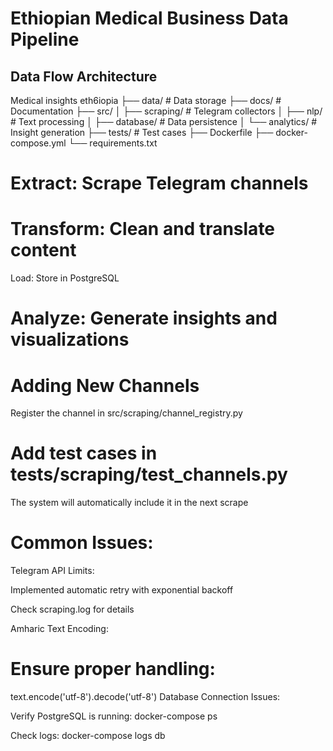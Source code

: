 # Ethiopian Medical Business Data Pipeline

## Data Flow Architecture
Medical insights eth6iopia
├── data/               # Data storage
├── docs/               # Documentation
├── src/
│   ├── scraping/       # Telegram collectors
│   ├── nlp/           # Text processing
│   ├── database/      # Data persistence
│   └── analytics/     # Insight generation
├── tests/             # Test cases
├── Dockerfile
├── docker-compose.yml
└── requirements.txt
# Extract: Scrape Telegram channels

# Transform: Clean and translate content

Load: Store in PostgreSQL

# Analyze: Generate insights and visualizations

# Adding New Channels
Register the channel in src/scraping/channel_registry.py

# Add test cases in tests/scraping/test_channels.py

The system will automatically include it in the next scrape

# Common Issues:

Telegram API Limits:

Implemented automatic retry with exponential backoff

Check scraping.log for details

Amharic Text Encoding:

# Ensure proper handling:
text.encode('utf-8').decode('utf-8')
Database Connection Issues:

Verify PostgreSQL is running: docker-compose ps

Check logs: docker-compose logs db
